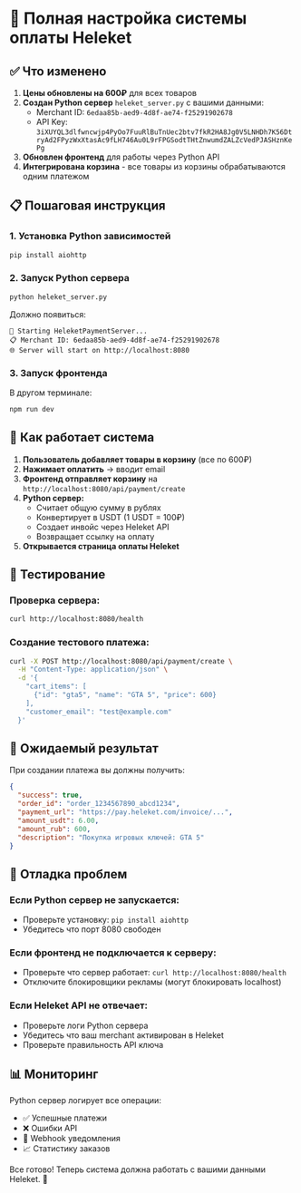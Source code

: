 # 🚀 Полная настройка системы оплаты Heleket

## ✅ Что изменено

1. **Цены обновлены на 600₽** для всех товаров
2. **Создан Python сервер** `heleket_server.py` с вашими данными:
   - Merchant ID: `6edaa85b-aed9-4d8f-ae74-f25291902678`
   - API Key: `3iXUYQL3dlfwncwjp4PyOo7FuuRlBuTnUec2btv7fkR2HA8Jg0V5LNHDh7K56DtryAd2FPyzWxXtasAc9fLH746Au0L9rFPGSodtTHtZnwumdZALZcVedPJASHznKePg`
3. **Обновлен фронтенд** для работы через Python API
4. **Интегрирована корзина** - все товары из корзины обрабатываются одним платежом

## 📋 Пошаговая инструкция

### 1. Установка Python зависимостей
```bash
pip install aiohttp
```

### 2. Запуск Python сервера
```bash
python heleket_server.py
```

Должно появиться:
```
🚀 Starting HeleketPaymentServer...
📋 Merchant ID: 6edaa85b-aed9-4d8f-ae74-f25291902678
🌐 Server will start on http://localhost:8080
```

### 3. Запуск фронтенда
В другом терминале:
```bash
npm run dev
```

## 🔄 Как работает система

1. **Пользователь добавляет товары в корзину** (все по 600₽)
2. **Нажимает оплатить** → вводит email
3. **Фронтенд отправляет корзину** на `http://localhost:8080/api/payment/create`
4. **Python сервер:**
   - Считает общую сумму в рублях
   - Конвертирует в USDT (1 USDT = 100₽)
   - Создает инвойс через Heleket API
   - Возвращает ссылку на оплату
5. **Открывается страница оплаты Heleket**

## 🧪 Тестирование

### Проверка сервера:
```bash
curl http://localhost:8080/health
```

### Создание тестового платежа:
```bash
curl -X POST http://localhost:8080/api/payment/create \
  -H "Content-Type: application/json" \
  -d '{
    "cart_items": [
      {"id": "gta5", "name": "GTA 5", "price": 600}
    ],
    "customer_email": "test@example.com"
  }'
```

## 🎯 Ожидаемый результат

При создании платежа вы должны получить:
```json
{
  "success": true,
  "order_id": "order_1234567890_abcd1234",
  "payment_url": "https://pay.heleket.com/invoice/...",
  "amount_usdt": 6.00,
  "amount_rub": 600,
  "description": "Покупка игровых ключей: GTA 5"
}
```

## 🔧 Отладка проблем

### Если Python сервер не запускается:
- Проверьте установку: `pip install aiohttp`
- Убедитесь что порт 8080 свободен

### Если фронтенд не подключается к серверу:
- Проверьте что сервер работает: `curl http://localhost:8080/health`
- Отключите блокировщики рекламы (могут блокировать localhost)

### Если Heleket API не отвечает:
- Проверьте логи Python сервера
- Убедитесь что ваш merchant активирован в Heleket
- Проверьте правильность API ключа

## 📊 Мониторинг

Python сервер логирует все операции:
- ✅ Успешные платежи
- ❌ Ошибки API
- 🔄 Webhook уведомления
- 📈 Статистику заказов

Все готово! Теперь система должна работать с вашими данными Heleket. 🎉